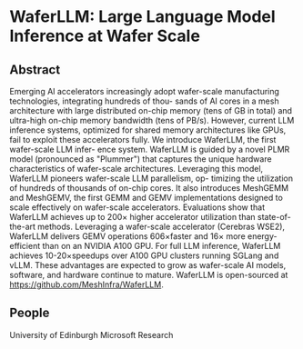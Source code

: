 # WaferLLM: Large Language Model Inference at Wafer Scale

## Abstract
Emerging AI accelerators increasingly adopt wafer-scale
manufacturing technologies, integrating hundreds of thou-
sands of AI cores in a mesh architecture with large distributed
on-chip memory (tens of GB in total) and ultra-high on-chip
memory bandwidth (tens of PB/s). However, current LLM
inference systems, optimized for shared memory architectures
like GPUs, fail to exploit these accelerators fully.
We introduce WaferLLM, the first wafer-scale LLM infer-
ence system. WaferLLM is guided by a novel PLMR model
(pronounced as "Plummer") that captures the unique hardware
characteristics of wafer-scale architectures. Leveraging this
model, WaferLLM pioneers wafer-scale LLM parallelism, op-
timizing the utilization of hundreds of thousands of on-chip
cores. It also introduces MeshGEMM and MeshGEMV, the
first GEMM and GEMV implementations designed to scale
effectively on wafer-scale accelerators.
Evaluations show that WaferLLM achieves up to 200×
higher accelerator utilization than state-of-the-art methods.
Leveraging a wafer-scale accelerator (Cerebras WSE2),
WaferLLM delivers GEMV operations 606×faster and 16×
more energy-efficient than on an NVIDIA A100 GPU. For
full LLM inference, WaferLLM achieves 10-20×speedups
over A100 GPU clusters running SGLang and vLLM. These
advantages are expected to grow as wafer-scale AI models,
software, and hardware continue to mature. WaferLLM is
open-sourced at https://github.com/MeshInfra/WaferLLM.

## People
University of Edinburgh
Microsoft Research